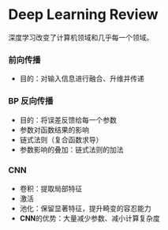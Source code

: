 # Deep Learning Review

深度学习改变了计算机领域和几乎每一个领域。

### 前向传播

- 目的：对输入信息进行融合、升维并传递

### BP 反向传播

- 目的：将误差反馈给每一个参数
- 参数对函数结果的影响
- 链式法则（复合函数求导）
- 参数影响的叠加：链式法则的加法

### CNN

- 卷积：提取局部特征
- 激活
- 池化：保留显著特征，提升畸变的容忍能力
- **CNN**的优势：大量减少参数、减小计算复杂度

